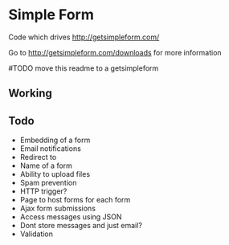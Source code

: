 Simple Form
===========

Code which drives http://getsimpleform.com/

Go to http://getsimpleform.com/downloads for more information

#TODO move this readme to a getsimpleform

## Working

## Todo
  - Embedding of a form
  - Email notifications
  - Redirect to
  - Name of a form
  - Ability to upload files
  - Spam prevention
  - HTTP trigger?
  - Page to host forms for each form
  - Ajax form submissions
  - Access messages using JSON
  - Dont store messages and just email?
  - Validation

